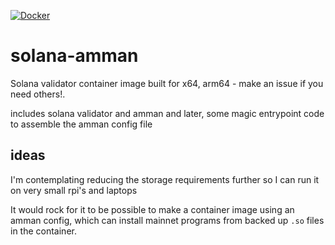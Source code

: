 [![Docker](https://img.shields.io/badge/Docker-Image-green)](https://hub.docker.com/r/cryptoworkbench/solana-amman/tags)

# solana-amman

Solana validator container image built for x64, arm64 - make an issue if you need others!.

includes solana validator and amman and later, some magic entrypoint code to assemble the amman config file

## ideas

I'm contemplating reducing the storage requirements further so I can run it on very small rpi's and laptops

It would rock for it to be possible to make a container image using an amman config, which can install mainnet programs from backed up `.so` files in the container.

